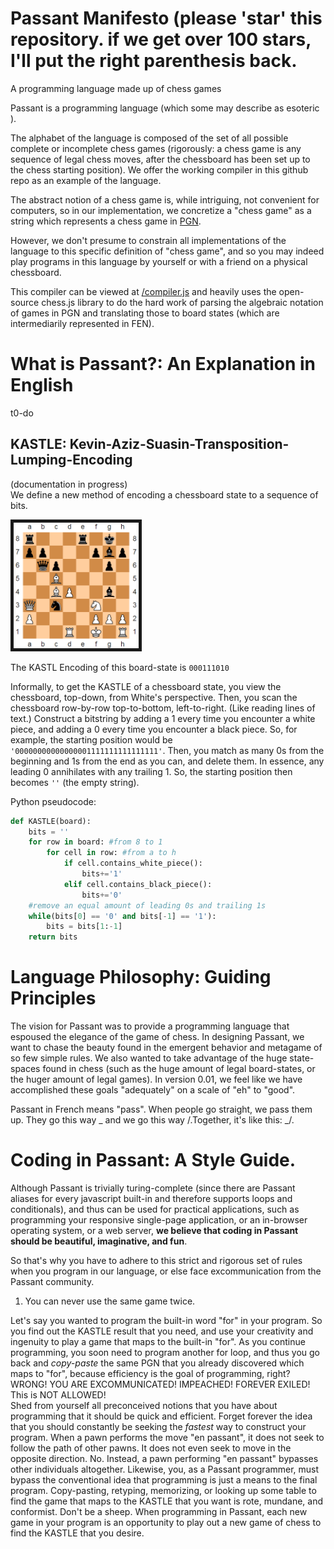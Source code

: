 # Passant Manifesto (please 'star' this repository. if we get over 100 stars, I'll put the right parenthesis back.
A programming language made up of chess games

Passant is a programming language (which some may describe as esoteric <!--rather than functional [although it is functional in the technical sense of the word, it is indeed true that some may view the language as not functional in the sense of the word "things that are functional can function well and are thus functioning and functional"]-->).

The alphabet of the language is composed of the set of all possible complete or incomplete chess games (rigorously: a chess game is any sequence of legal chess moves, after the chessboard has been set up to the chess starting position).  We offer the working compiler in this github repo as an example of the language.

The abstract notion of a chess game is, while intriguing, not convenient for computers, so in our implementation, we concretize a "chess game" as a string which represents a chess game in [PGN](https://en.wikipedia.org/wiki/Portable_Game_Notation).

However, we don't presume to constrain all implementations of the language to this specific definition of "chess game", and so you may indeed play programs in this language by yourself or with a friend on a physical chessboard.

This compiler can be viewed at [/compiler.js](/compiler.js) and heavily uses the open-source chess.js library to do the hard work of parsing the algebraic notation of games in PGN and translating those to board states (which are intermediarily represented in FEN).

# What is Passant?: An Explanation in English

<!---## GAMEs: the Fundamental Building Blocks of Passant

The alphabet of Passant is the GAME, which stands for "GAMEs're Agnostic of Meaning or Encodings".  Like the name implies, GAMEs are agnostic of meaning or encodings.  Which is to say that a GAME can be interpreted in various ways depending on context within the program.
-->

t0-do

## KASTLE: Kevin-Aziz-Suasin-Transposition-Lumping-Encoding

(documentation in progress)  
We define a new method of encoding a chessboard state to a sequence of bits.

 <img border="5" width="200"
  src="/readme-assets/game-of-the-century-queen-sacrifice.png"
  alt="test">	
  <figcaption>The KASTL Encoding of this board-state is <code>000111010</code></figcaption>

Informally, to get the KASTLE of a chessboard state, you view the chessboard, top-down, from White's perspective.  Then, you scan the chessboard row-by-row top-to-bottom, left-to-right. (Like reading lines of text.)  Construct a bitstring by adding a 1 every time you encounter a white piece, and adding a 0 every time you encounter a black piece.  So, for example, the starting position would be `'00000000000000001111111111111111'`.  Then, you match as many 0s from the beginning and 1s from the end as you can, and delete them.  In essence, any leading 0 annihilates with any trailing 1.  So, the starting position then becomes `''` (the empty string).

Python pseudocode:   
```python
def KASTLE(board):
	bits = ''
	for row in board: #from 8 to 1
		for cell in row: #from a to h
			if cell.contains_white_piece():
				bits+='1'
			elif cell.contains_black_piece():
				bits+='0'
	#remove an equal amount of leading 0s and trailing 1s
	while(bits[0] == '0' and bits[-1] == '1'):
		bits = bits[1:-1]
	return bits
```
<!---# What is Passant?: An Explanation in Gibberish

to-do -->

# Language Philosophy: Guiding Principles

The vision for Passant was to provide a programming language that espoused the elegance of the game of chess.  In designing Passant, we want to chase the beauty found in the emergent behavior and metagame of so few simple rules.  We also wanted to take advantage of the huge state-spaces found in chess (such as the huge amount of legal board-states, or the huger amount of legal games).  In version 0.01, we feel like we have accomplished these goals "adequately" on a scale of "eh" to "good".

Passant in French means "pass".  When people go straight, we pass them up.  They go this way _ and we go this way /.Together, it's like this: _/.

# Coding in Passant: A Style Guide.

Although Passant is trivially turing-complete (since there are Passant aliases for every javascript built-in and therefore supports loops and conditionals), and thus can be used for practical applications, such as programming your responsive single-page application, or an in-browser operating system, or a web server, **we believe that coding in Passant should be beautiful, imaginative, and fun**.

So that's why you have to adhere to this strict and rigorous set of rules when you program in our language, or else face excommunication from the Passant community.

1. You can never use the same game twice.

  Let's say you wanted to program the built-in word "for" in your program.  So you find out the KASTLE result that you need, and use your creativity and ingenuity to play a game that maps to the built-in "for".  As you continue programming, you soon need to program another for loop, and thus you go back and *copy-paste* the same PGN that you already discovered which maps to "for", because efficiency is the goal of programming, right?  WRONG! YOU ARE EXCOMMUNICATED!  IMPEACHED!  FOREVER EXILED!  This is NOT ALLOWED!  
  Shed from yourself all preconceived notions that you have about programming that it should be quick and efficient.  Forget forever the idea that you should constantly be seeking the *fastest* way to construct your program.  When a pawn performs the move "en passant", it does not seek to follow the path of other pawns.  It does not even seek to move in the opposite direction.  No.  Instead, a pawn performing "en passant" bypasses other individuals altogether.  Likewise, you, as a Passant programmer, must bypass the conventional idea that programming is just a means to the final program.  Copy-pasting, retyping, memorizing, or looking up some table to find the game that maps to the KASTLE that you want is rote, mundane, and conformist.  Don't be a sheep.  When programming in Passant, each new game in your program is an opportunity to play out a new game of chess to find the KASTLE that you desire.